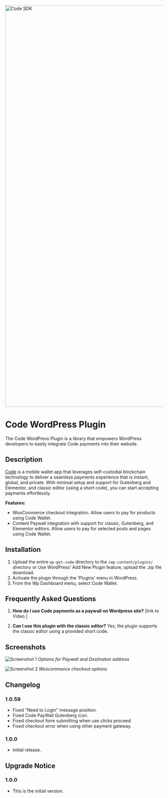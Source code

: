 <img width="1280" alt="Code SDK" src="https://github.com/code-payments/code-sdk/assets/623790/78166c02-1d24-49b0-ae95-13f5aaff15b2">


# Code WordPress Plugin

The Code WordPress Plugin is a library that empowers WordPress developers to easily integrate Code payments into their website.

## Description

[Code](https://getcode.com) is a mobile wallet app that leverages self-custodial blockchain technology to deliver a seamless payments experience that is instant, global, and private. With minimal setup and support for Gutenberg and Elementor, and classic editor (using a short code), you can start accepting payments effortlessly.

**Features:**
- WooCommerce checkout integration. Allow users to pay for products using Code Wallet.
- Content Paywall integration with support for classic, Gutenberg, and Elementor editors. Allow users to pay for selected posts and pages using Code Wallet.

## Installation

1. Upload the entire `wp-get-code` directory to the `/wp-content/plugins/` directory or Use WordPress’ Add New Plugin feature, upload the .zip file download.
2. Activate the plugin through the 'Plugins' menu in WordPress.
3. From the Wp Dashboard menu, select Code Wallet. 

## Frequently Asked Questions

1. **How do I use Code payments as a paywall on Wordpress site?**
   [link to Video.]

2. **Can I use this plugin with the classic editor?**
   Yes, the plugin supports the classic editor using a provided short code.


## Screenshots

![Screenshot 1](assets/screenshot-1.png)
*Options for Paywall and Destinaton address*

![Screenshot 2](assets/screenshot-2.png)
*Woocommerce checkout options*

## Changelog
### 1.0.59 
- Fixed "Need to Login" message position.
- Fixed Code PayWall Gutenberg icon.
- Fixed checkout form submitting when use clicks proceed.
- Fixed checkout error when using other payment gateway.

### 1.0.0
- Initial release.

## Upgrade Notice

### 1.0.0
- This is the initial version.
